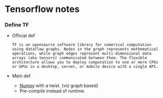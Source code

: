# Tensorflow notes

### Define TF

* Official def

      TF is an opensource software library for numerical computation using dataflow graphs. Nodes in the graph represents mathematical operations, while graph edges represent multi-dimensional data arrays (aka tensors) communicated between them. The flexible architecture allows you to deploy computation to one or more CPUs or GPUs in a desktop, server, or mobile device with a single API.
      
* Mein def
  * [Numpy]() with a twist. (viz graph based)
  * Pre-compile instead of runtime.